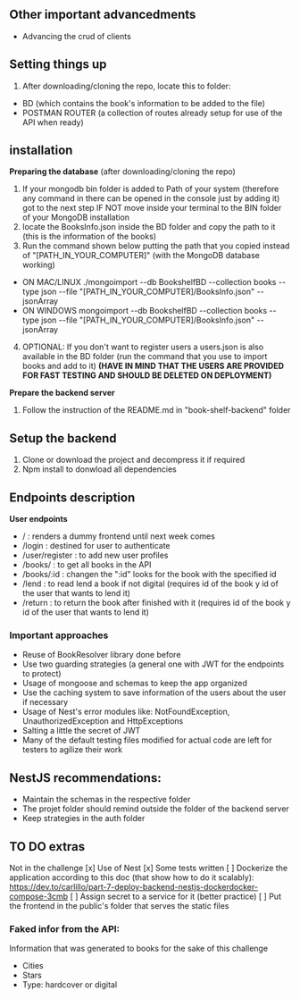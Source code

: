 ## Other important advancedments
- Advancing the crud of clients

## Setting things up
1. After downloading/cloning the repo, locate this to folder:
- BD (which contains the book's information to be added to the file)
- POSTMAN ROUTER (a collection of routes already setup for use of the API when ready)

## installation
__Preparing the database__
(after downloading/cloning the repo) 
1. If your mongodb bin folder is added to Path of your system (therefore any command in there can be opened in the console just by adding it) got to the next step IF NOT move inside your terminal to the BIN folder of your MongoDB installation
2. locate the BooksInfo.json inside the BD folder and copy the path to it (this is the information of the books)
3. Run the command shown below putting the path that you copied instead of "[PATH_IN_YOUR_COMPUTER]" (with the MongoDB database working)
- ON MAC/LINUX ./mongoimport --db BookshelfBD --collection books --type json --file "[PATH_IN_YOUR_COMPUTER]/BooksInfo.json" --jsonArray
- ON WINDOWS mongoimport --db BookshelfBD --collection books --type json --file "[PATH_IN_YOUR_COMPUTER]/BooksInfo.json" --jsonArray
4. OPTIONAL: If you don't want to register users a users.json is also available in the BD folder (run the command that you use to import books and add to it)
__(HAVE IN MIND THAT THE USERS ARE PROVIDED FOR FAST TESTING AND SHOULD BE DELETED ON DEPLOYMENT)__

__Prepare the backend server__
1. Follow the instruction of the README.md in "book-shelf-backend" folder

## Setup the backend
1. Clone or download the project and decompress it if required
2. Npm install to donwload all dependencies

## Endpoints description
__User endpoints__
- / : renders a dummy frontend until next week comes
- /login : destined for user to authenticate
- /user/register : to add new user profiles
- /books/ : to get all books in the API
- /books/:id : changen the ":id" looks for the book with the specified id
- /lend : to read lend a book if not digital (requires id of the book y id of the user that wants to lend it)
- /return : to return the book after finished with it (requires id of the book y id of the user that wants to lend it)

### Important approaches
- Reuse of BookResolver library done before
- Use two guarding strategies (a general one with JWT for the endpoints to protect)
- Usage of mongoose and schemas to keep the app organized
- Use the caching system to save information of the users about the user if necessary
- Usage of Nest's error modules like: NotFoundException, UnauthorizedException and HttpExceptions
- Salting a little the secret of JWT
- Many of the default testing files modified for actual code are left for testers to agilize their work

## NestJS recommendations:
- Maintain the schemas in the respective folder
- The projet folder should remind outside the folder of the backend server
- Keep strategies in the auth folder

## TO DO extras
Not in the challenge
[x] Use of Nest
[x] Some tests written
[ ] Dockerize the application according to this doc (that show how to do it scalably): https://dev.to/carlillo/part-7-deploy-backend-nestjs-dockerdocker-compose-3cmb
[ ] Assign secret to a service for it (better practice)
[ ] Put the frontend in the public's folder that serves the static files

### Faked infor from the API:
Information that was generated to books for the sake of this challenge
- Cities
- Stars
- Type: hardcover or digital